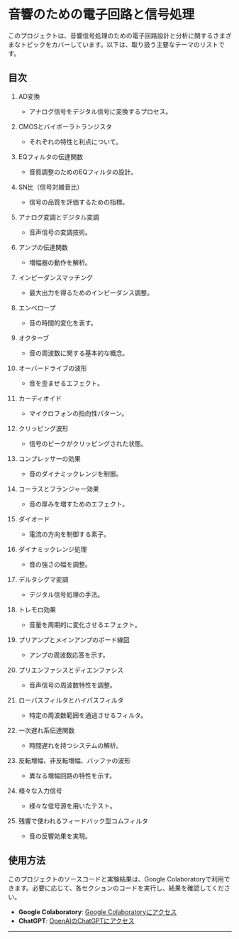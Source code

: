
# 音響のための電子回路と信号処理

このプロジェクトは、音響信号処理のための電子回路設計と分析に関するさまざまなトピックをカバーしています。以下は、取り扱う主要なテーマのリストです。

## 目次

1. AD変換
   - アナログ信号をデジタル信号に変換するプロセス。

2. CMOSとバイポーラトランジスタ
   - それぞれの特性と利点について。

3. EQフィルタの伝達関数
   - 音質調整のためのEQフィルタの設計。

4. SN比（信号対雑音比）
   - 信号の品質を評価するための指標。

5. アナログ変調とデジタル変調
   - 音声信号の変調技術。

6. アンプの伝達関数
   - 増幅器の動作を解析。

7. インピーダンスマッチング
   - 最大出力を得るためのインピーダンス調整。

8. エンベロープ
   - 音の時間的変化を表す。

9. オクターブ
   - 音の周波数に関する基本的な概念。

10. オーバードライブの波形
    - 音を歪ませるエフェクト。

11. カーディオイド
    - マイクロフォンの指向性パターン。

12. クリッピング波形
    - 信号のピークがクリッピングされた状態。

13. コンプレッサーの効果
    - 音のダイナミックレンジを制御。

14. コーラスとフランジャー効果
    - 音の厚みを増すためのエフェクト。

15. ダイオード
    - 電流の方向を制御する素子。

16. ダイナミックレンジ処理
    - 音の強さの幅を調整。

17. デルタシグマ変調
    - デジタル信号処理の手法。

18. トレモロ効果
    - 音量を周期的に変化させるエフェクト。

19. プリアンプとメインアンプのボード線図
    - アンプの周波数応答を示す。

20. プリエンファシスとディエンファシス
    - 音声信号の周波数特性を調整。

21. ローパスフィルタとハイパスフィルタ
    - 特定の周波数範囲を通過させるフィルタ。

22. 一次遅れ系伝達関数
    - 時間遅れを持つシステムの解析。

23. 反転増幅、非反転増幅、バッファの波形
    - 異なる増幅回路の特性を示す。

24. 様々な入力信号
    - 様々な信号源を用いたテスト。

25. 残響で使われるフィードバック型コムフィルタ
    - 音の反響効果を実現。

## 使用方法

このプロジェクトのソースコードと実験結果は、Google Colaboratoryで利用できます。必要に応じて、各セクションのコードを実行し、結果を確認してください。

- **Google Colaboratory**: [Google Colaboratoryにアクセス](https://colab.research.google.com/)
- **ChatGPT**: [OpenAIのChatGPTにアクセス](https://www.openai.com/)

---
